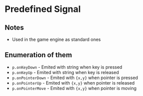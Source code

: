 # Predefined Signal

## Notes
* Used in the game engine as standard ones




## Enumeration of them
* `p.onKeyDown` - Emited with string when key is pressed
* `p.onKeyUp` - Emited with string when key is released
* `p.onPointerDown` - Emited with `{x,y}` when pointer is pressed
* `p.onPointerUp` - Emited with `{x,y}` when pointer is released
* `p.onPointerMove` - Emited with `{x,y}` when pointer is moving